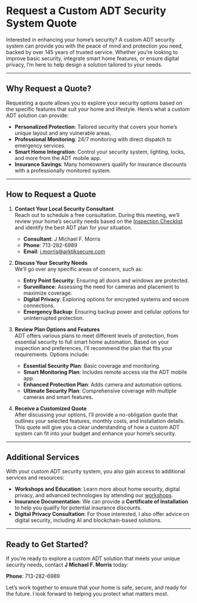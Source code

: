 # Request a Custom ADT Security System Quote

Interested in enhancing your home’s security? A custom ADT security system can provide you with the peace of mind and protection you need, backed by over 145 years of trusted service. Whether you’re looking to improve basic security, integrate smart home features, or ensure digital privacy, I’m here to help design a solution tailored to your needs.

---

## Why Request a Quote?

Requesting a quote allows you to explore your security options based on the specific features that suit your home and lifestyle. Here’s what a custom ADT solution can provide:

- **Personalized Protection**: Tailored security that covers your home’s unique layout and any vulnerable areas.
- **Professional Monitoring**: 24/7 monitoring with direct dispatch to emergency services.
- **Smart Home Integration**: Control your security system, lighting, locks, and more from the ADT mobile app.
- **Insurance Savings**: Many homeowners qualify for insurance discounts with a professionally monitored system.

---

## How to Request a Quote

1. **Contact Your Local Security Consultant**  
   Reach out to schedule a free consultation. During this meeting, we’ll review your home’s security needs based on the [Inspection Checklist](Inspection-Checklist.md) and identify the best ADT plan for your situation.

   - **Consultant**: J Michael F. Morris
   - **Phone**: 713-282-6989
   - **Email**: j.morris@arktiksecure.com

2. **Discuss Your Security Needs**  
   We’ll go over any specific areas of concern, such as:
   - **Entry Point Security**: Ensuring all doors and windows are protected.
   - **Surveillance**: Assessing the need for cameras and placement to maximize coverage.
   - **Digital Privacy**: Exploring options for encrypted systems and secure connections.
   - **Emergency Backup**: Ensuring backup power and cellular options for uninterrupted protection.

3. **Review Plan Options and Features**  
   ADT offers various plans to meet different levels of protection, from essential security to full smart home automation. Based on your inspection and preferences, I’ll recommend the plan that fits your requirements. Options include:
   - **Essential Security Plan**: Basic coverage and monitoring.
   - **Smart Monitoring Plan**: Includes remote access via the ADT mobile app.
   - **Enhanced Protection Plan**: Adds camera and automation options.
   - **Ultimate Security Plan**: Comprehensive coverage with multiple cameras and smart features.

4. **Receive a Customized Quote**  
   After discussing your options, I’ll provide a no-obligation quote that outlines your selected features, monthly costs, and installation details. This quote will give you a clear understanding of how a custom ADT system can fit into your budget and enhance your home’s security.

---

## Additional Services

With your custom ADT security system, you also gain access to additional services and resources:
- **Workshops and Education**: Learn more about home security, digital privacy, and advanced technologies by attending our [workshops](../Workshops/Upcoming-Workshops.md).
- **Insurance Documentation**: We can provide a **Certificate of Installation** to help you qualify for potential insurance discounts.
- **Digital Privacy Consultation**: For those interested, I also offer advice on digital security, including AI and blockchain-based solutions.

---

## Ready to Get Started?

If you’re ready to explore a custom ADT solution that meets your unique security needs, contact **J Michael F. Morris** today:

**Phone**: 713-282-6989

Let’s work together to ensure that your home is safe, secure, and ready for the future. I look forward to helping you protect what matters most.

